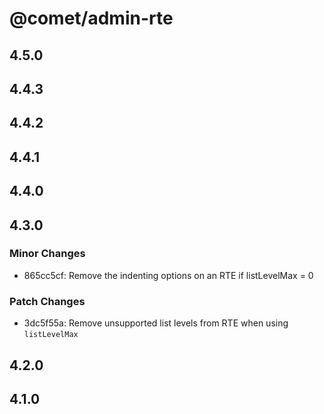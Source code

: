 # @comet/admin-rte

## 4.5.0

## 4.4.3

## 4.4.2

## 4.4.1

## 4.4.0

## 4.3.0

### Minor Changes

-   865cc5cf: Remove the indenting options on an RTE if listLevelMax = 0

### Patch Changes

-   3dc5f55a: Remove unsupported list levels from RTE when using `listLevelMax`

## 4.2.0

## 4.1.0
